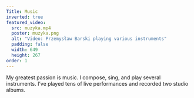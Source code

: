 ```yaml
---
Title: Music
inverted: true
featured_video:
  src: muzyka.mp4
  poster: muzyka.png
  alt: "Video: Przemysław Barski playing various instruments"
  padding: false
  width: 649
  height: 267
order: 1
---
```


My greatest passion is music. I compose, sing, and play several instruments. I’ve played tens of live performances and recorded two studio albums.
